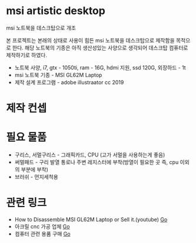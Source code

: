 # msi artistic desktop
 msi 노트북을 데스크탑으로 개조

본 프로젝트는 본래의 상태로 사용이 힘든 msi 노트북을 데스크탑으로 제작함을 목적으로 한다.
해당 노트북의 기종은 아직 생산성있는 사양으로 생각되어 데스크탑 컴퓨터로 제작하기로 하였다.

* 노트북 사양, i7, gtx - 1050ti, ram - 16G, hdmi 지원, ssd 120G, 외장하드 - 1t
* msi 노트북 기종 - MSI GL62M Laptop
* 제작 설계 프로그램 - adobe illustraator cc 2019

# 제작 컨셉


# 필요 물품
* 구리스, 서멀구리스 - 그래픽카드, CPU (고가 서멀을 사용하는게 좋음)
* 써멀패드 - 구리 발열 통로나 주변 레지스터에 부착(방열이 필요한 곳 즉, cpu 이외의 부분에 부착)
* 브러쉬 - 먼지세척용

# 관련 링크
* How to Disassemble MSI GL62M Laptop or Sell it.(youtube) <a href="https://www.youtube.com/watch?v=2BttVsFjee4">Go</a>
* 아크릴 cnc 가공 업체 <a href="http://mircnc.co.kr/">Go</a>
* 컴퓨터 관련 용품 구매 <a href="http://www.compuzone.co.kr/main/main.htm">Go</a>
